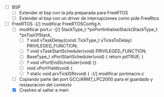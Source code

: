 -[ ] BSP
  -[ ] Extender el bsp con la pila preparada para FreeRTOS
  -[ ] Extender el bsp con un driver de interrupciones como pide FreeRtos

-[ ] FreeRTOS
  -[/] modificar FreeRTOSConfig.h
  -[ ] modificar port.c
      -[/] StackType_t *pxPortInitialiseStack(StackType_t *pxTopOfStack,
      -[ ] ? void vTaskDelay(const TickType_t xTicksToDelay) PRIVILEGED_FUNCTION;
      -[ ] ? void vTaskStartScheduler(void) PRIVILEGED_FUNCTION;
      -[ ] BaseType_t xPortStartScheduler(void) { return pdTRUE; }
      -[ ] ? void vPortEndScheduler(void) {}
      -[ ] void vPortYield(void) {
      -[ ] ? static void prvTickISR(void) {
  -[/] modificar portmacro.c
  -[ ] Copiando parte del port GCC/ARM7_LPC2000 para el guardado y restauración del contexto
  -[X] Crasheo al saltar a main
